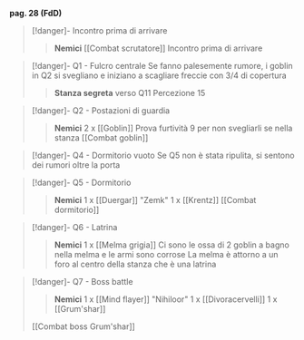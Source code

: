 **pag. 28 (FdD)**



> [!danger]- Incontro prima di arrivare
> 
>> **Nemici**
>>  [[Combat scrutatore]]
Incontro prima di arrivare

> [!danger]- Q1 - Fulcro centrale
> Se fanno palesemente rumore, i goblin in Q2 si svegliano e iniziano a scagliare freccie con 3/4 di copertura
>> **Stanza segreta** verso Q11
>> Percezione 15

> [!danger]- Q2 - Postazioni di guardia
> 
>> **Nemici**
>>  2 x [[Goblin]] 
> Prova furtività 9 per non svegliarli se nella stanza 
> [[Combat goblin]]

> [!danger]- Q4 - Dormitorio vuoto
> Se Q5 non è stata ripulita, si sentono dei rumori oltre la porta

> [!danger]- Q5 - Dormitorio
>> **Nemici**
>> 1 x [[Duergar]] "Zemk"
>> 1 x [[Krentz]]
>[[Combat dormitorio]]
>

> [!danger]- Q6 - Latrina
>> **Nemici**
>> 1 x [[Melma grigia]]
> Ci sono le ossa di 2 goblin a bagno nella melma e le armi sono corrose
> La melma è attorno a un foro al centro della stanza che è una latrina

> [!danger]- Q7 - Boss battle
> 
>> **Nemici**
>>  1 x [[Mind flayer]] "Nihiloor"
>>  1 x [[Divoracervelli]]
>>  1 x [[Grum'shar]]
>
> [[Combat boss Grum'shar]]









